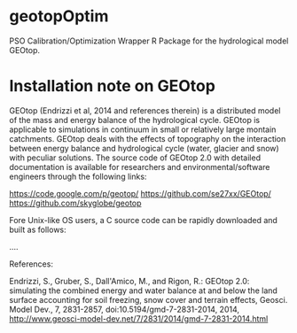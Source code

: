 # geotopOptim
PSO Calibration/Optimization Wrapper R Package for the hydrological model GEOtop.

# Installation note on GEOtop 

GEOtop (Endrizzi et al, 2014 and references therein) is a distributed model of the mass and energy balance of the hydrological cycle. GEOtop is applicable to simulations in continuum in small or relatively large montain catchments. GEOtop deals with the effects of topography on the interaction between energy balance and hydrological cycle (water, glacier and snow) with peculiar solutions. The source code of GEOtop 2.0 with detailed documentation is available for researchers and environmental/software engineers through the following links:

https://code.google.com/p/geotop/
https://github.com/se27xx/GEOtop/
https://github.com/skyglobe/geotop

Fore Unix-like OS users, a C source code can be rapidly downloaded and built as follows:

.... 


References: 

Endrizzi, S., Gruber, S., Dall'Amico, M., and Rigon, R.: GEOtop 2.0: simulating the combined energy and water balance at and below the land surface accounting for soil freezing, snow cover and terrain effects, Geosci. Model Dev., 7, 2831-2857, doi:10.5194/gmd-7-2831-2014, 2014, http://www.geosci-model-dev.net/7/2831/2014/gmd-7-2831-2014.html
